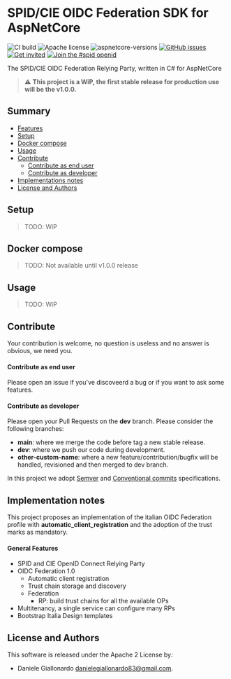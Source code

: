 # SPID/CIE OIDC Federation SDK for AspNetCore

![CI build](https://github.com/italia/spid-cie-oidc-aspnetcore/workflows/spid_cie_oidc/badge.svg)
![Apache license](https://img.shields.io/badge/license-Apache%202-blue.svg)
![aspnetcore-versions](https://img.shields.io/badge/aspnetcore-3.1%20%7C%205.0%20%7C%206.0-brightgreen)
[![GitHub issues](https://img.shields.io/github/issues/italia/spid-cie-oidc-aspnetcore.svg)](https://github.com/italia/spid-cie-oidc-aspnetcore/issues)
[![Get invited](https://slack.developers.italia.it/badge.svg)](https://slack.developers.italia.it/)
[![Join the #spid openid](https://img.shields.io/badge/Slack%20channel-%23spid%20openid-blue.svg)](https://developersitalia.slack.com/archives/C7E85ED1N/)

The SPID/CIE OIDC Federation Relying Party, written in C# for AspNetCore
> ⚠️ __This project is a WiP, the first stable release for production use will be the v1.0.0.__

## Summary

* [Features](#features)
* [Setup](#setup)
* [Docker compose](#docker-compose)
* [Usage](#usage)
* [Contribute](#contribute)
    * [Contribute as end user](#contribute-as-end-user)
    * [Contribute as developer](#contribute-as-developer)
* [Implementations notes](#implementation-notes)
* [License and Authors](#license-and-authors)

## Setup

> TODO: WiP

## Docker compose

> TODO: Not available until v1.0.0 release

## Usage

> TODO: WiP

## Contribute

Your contribution is welcome, no question is useless and no answer is obvious, we need you.

#### Contribute as end user

Please open an issue if you've discoveerd a bug or if you want to ask some features.

#### Contribute as developer

Please open your Pull Requests on the __dev__ branch. 
Please consider the following branches:

 - __main__: where we merge the code before tag a new stable release.
 - __dev__: where we push our code during development.
 - __other-custom-name__: where a new feature/contribution/bugfix will be handled, revisioned and then merged to dev branch.

In this project we adopt [Semver](https://semver.org/lang/it/) and
[Conventional commits](https://www.conventionalcommits.org/en/v1.0.0/) specifications.

## Implementation notes

This project proposes an implementation of the italian OIDC Federation profile with
__automatic_client_registration__ and the adoption of the trust marks as mandatory.

#### General Features

- SPID and CIE OpenID Connect Relying Party
- OIDC Federation 1.0
  - Automatic client registration
  - Trust chain storage and discovery
  - Federation 
    - RP: build trust chains for all the available OPs
- Multitenancy, a single service can configure many RPs
- Bootstrap Italia Design templates


## License and Authors

This software is released under the Apache 2 License by:

- Daniele Giallonardo <danielegiallonardo83@gmail.com>.

